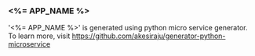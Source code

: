 ### <%= APP_NAME %>

'<%= APP_NAME %>' is generated using python micro service generator.
To learn more, visit https://github.com/akesiraju/generator-python-microservice